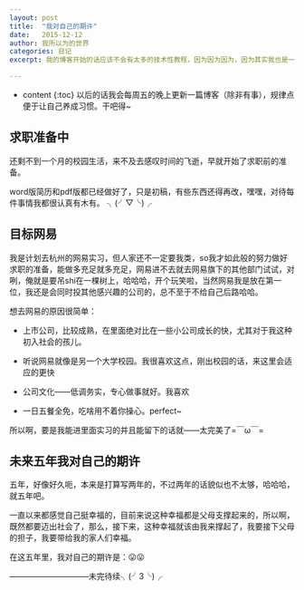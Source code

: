 ```yaml
---
layout: post
title:  "我对自己的期许"
date:   2015-12-12
author: 我所以为的世界
categories: 日记
excerpt: 我的博客开始的话应该不会有太多的技术性教程，因为因为因为，因为其实我也是一个小小白，确实也没很好的东西可写，不过一般的小技术嘛还是有的~，过几天我会把在线版简历上面的几个不错的点给写个小教程哒~

---
```

* content
{:toc}
以后的话我会每周五的晚上更新一篇博客（除非有事），规律点便于让自己养成习惯。干吧得~

## 求职准备中
还剩不到一个月的校园生活，来不及去感叹时间的飞逝，早就开始了求职前的准备。


word版简历和pdf版都已经做好了，只是初稿，有些东西还得再改，嘿嘿，对待每件事情我都很认真有木有。  ╮(╯▽╰)╭

## 目标网易
我是计划去杭州的网易实习，但人家还不一定要我类，so我才如此般的努力做好求职的准备，能做多充足就多充足，网易进不去就去网易旗下的其他部门试试，对咧，俺就是要吊shi在一棵树上，哈哈哈，开个玩笑啦，当然网易我是放在第一位，我还是会同时投其他感兴趣的公司的，总不至于不给自己后路哈哈。


想去网易的原因很简单：

* 上市公司，比较成熟，在里面绝对比在一些小公司成长的快，尤其对于我这种初入社会的孩儿。

* 听说网易就像是另一个大学校园。我很喜欢这点，刚出校园的话，来这里会适应的更快

* 公司文化——低调务实，专心做事就好。我喜欢

* 一日五餐全免，吃啥用不着你操心。perfect~

所以啊，要是我能进里面实习的并且能留下的话就——太完美了=￣ω￣= 


## 未来五年我对自己的期许
五年，好像好久呃，本来是打算写两年的，不过两年的话貌似也不太够，哈哈哈，就五年吧。

一直以来都感觉自己挺幸福的，目前来说这种幸福都是父母支撑起来的，所以啊，既然都要迈出社会了，那么，接下来，这种幸福就该由我来撑起了，我要接下父母的担子，我要带给我的家人们幸福。

在这五年里，我对自己的期许是：:stuck_out_tongue::stuck_out_tongue:


——————————未完待续╮(╯3╰)╭





